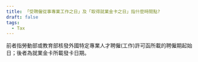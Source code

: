 ```yaml
---
title: 「受聘僱從事專業工作之日」及「取得就業金卡之日」指什麼時間點?
draft: false
tags:
  - Tax
---
```

前者指勞動部或教育部核發外國特定專業人才聘僱(工作)許可函所載的聘僱期起始日；後者為就業金卡所載發卡日期。